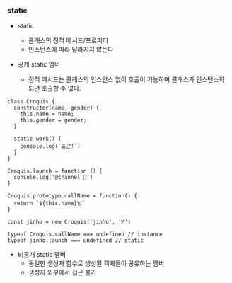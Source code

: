 ### static

- static
  - 클래스의 정적 메서드/프로퍼티
  - 인스턴스에 따라 달라지지 않는다

- 공개 static 멤버
  - 정적 메서드는 클래스의 인스턴스 없이 호출이 가능하며 클래스가 인스턴스화되면 호출할 수 없다.
```
class Croquis {
  constructor(name, gender) {
    this.name = name;
    this.gender = gender;
  }

  static work() {
    console.log(`출근!`)
  }
}

Croquis.launch = function () {
  console.log('@channel 🍚')
}

Croquis.prototype.callName = function() {
  return `${this.name}님`
}

const jinho = new Croquis('jinho', 'M')

typeof Croquis.callName === undefined // instance
typeof jinho.launch === undefined // static 
```

- 비공개 static 멤버
  - 동일한 생성자 함수로 생성된 객체들이 공유하는 멤버
  - 생성자 외부에서 접근 불가
